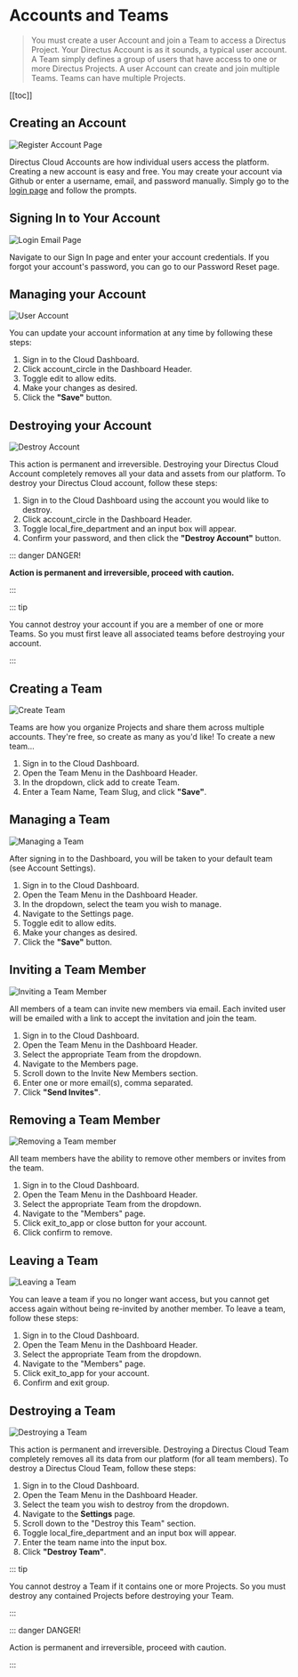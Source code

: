 # Accounts and Teams

> You must create a user Account and join a Team to access a Directus Project. Your Directus Account is as it sounds, a
> typical user account. A Team simply defines a group of users that have access to one or more Directus Projects. A user
> Account can create and join multiple Teams. Teams can have multiple Projects.

[[toc]]

## Creating an Account

![Register Account Page](https://cdn.directus.io/docs/v9/cloud/accounts-and-teams/accounts-and-teams-20220228A/register-20220225A.webp)

Directus Cloud Accounts are how individual users access the platform. Creating a new account is easy and free. You may
create your account via Github or enter a username, email, and password manually. Simply go to the
[login page](https://directus.cloud/login) and follow the prompts.

## Signing In to Your Account

![Login Email Page](https://cdn.directus.io/docs/v9/cloud/accounts-and-teams/accounts-and-teams-20220228A/login-page-20220225A.webp)

Navigate to our Sign In page and enter your account credentials. If you forgot your account's password, you can go to
our Password Reset page.

## Managing your Account

![User Account](https://cdn.directus.io/docs/v9/cloud/accounts-and-teams/accounts-and-teams-20220228A/managing-your-account-20220225A.webp)

You can update your account information at any time by following these steps:

1. Sign in to the Cloud Dashboard.
2. Click <span mi icon>account_circle</span> in the Dashboard Header.
3. Toggle <span mi icon prmry>edit</span> to allow edits.
4. Make your changes as desired.
5. Click the **"Save"** button.

## Destroying your Account

![Destroy Account](https://cdn.directus.io/docs/v9/cloud/accounts-and-teams/accounts-and-teams-20220228A/destroying-your-account-20220225A.webp)

This action is permanent and irreversible. Destroying your Directus Cloud Account completely removes all your data and
assets from our platform. To destroy your Directus Cloud account, follow these steps:

1. Sign in to the Cloud Dashboard using the account you would like to destroy.
2. Click <span mi icon>account_circle</span> in the Dashboard Header.
3. Toggle <span mi icon dngr>local_fire_department</span> and an input box will appear.
4. Confirm your password, and then click the **"Destroy Account"** button.

::: danger DANGER!

**Action is permanent and irreversible, proceed with caution.**

:::

::: tip

You cannot destroy your account if you are a member of one or more Teams. So you must first leave all associated teams
before destroying your account.

:::

## Creating a Team

![Create Team](https://cdn.directus.io/docs/v9/cloud/accounts-and-teams/accounts-and-teams-20220228A/creating-a-team-20220225A.webp)

Teams are how you organize Projects and share them across multiple accounts. They're free, so create as many as you'd
like! To create a new team...

1. Sign in to the Cloud Dashboard.
2. Open the Team Menu in the Dashboard Header.
3. In the dropdown, click <span mi icon prmry>add</span> to create Team.
4. Enter a Team Name, Team Slug, and click **"Save"**.

## Managing a Team

![Managing a Team](https://cdn.directus.io/docs/v9/cloud/accounts-and-teams/accounts-and-teams-20220228A/managing-a-team-20220225A.webp)

After signing in to the Dashboard, you will be taken to your default team (see Account Settings).

1. Sign in to the Cloud Dashboard.
2. Open the Team Menu in the Dashboard Header.
3. In the dropdown, select the team you wish to manage.
4. Navigate to the Settings page.
5. Toggle <span mi icon prmry>edit</span> to allow edits.
6. Make your changes as desired.
7. Click the **"Save"** button.

## Inviting a Team Member

![Inviting a Team Member](https://cdn.directus.io/docs/v9/cloud/accounts-and-teams/accounts-and-teams-20220228A/inviting-a-team-member-20220225A.webp)

All members of a team can invite new members via email. Each invited user will be emailed with a link to accept the
invitation and join the team.

1. Sign in to the Cloud Dashboard.
2. Open the Team Menu in the Dashboard Header.
3. Select the appropriate Team from the dropdown.
4. Navigate to the Members page.
5. Scroll down to the Invite New Members section.
6. Enter one or more email(s), comma separated.
7. Click **"Send Invites"**.

## Removing a Team Member

![Removing a Team member](https://cdn.directus.io/docs/v9/cloud/accounts-and-teams/accounts-and-teams-20220228A/leaving-a-team-20220225A.webp)

All team members have the ability to remove other members or invites from the team.

1. Sign in to the Cloud Dashboard.
2. Open the Team Menu in the Dashboard Header.
3. Select the appropriate Team from the dropdown.
4. Navigate to the "Members" page.
5. Click <span mi icon>exit_to_app</span> or <span icon>close</span> button for your account.
6. Click confirm to remove.

## Leaving a Team

![Leaving a Team](https://cdn.directus.io/docs/v9/cloud/accounts-and-teams/accounts-and-teams-20220228A/leaving-a-team-20220225A.webp)

You can leave a team if you no longer want access, but you cannot get access again without being re-invited by another
member. To leave a team, follow these steps:

1. Sign in to the Cloud Dashboard.
2. Open the Team Menu in the Dashboard Header.
3. Select the appropriate Team from the dropdown.
4. Navigate to the "Members" page.
5. Click <span mi icon>exit_to_app</span> for your account.
6. Confirm and exit group.

## Destroying a Team

![Destroying a Team](https://cdn.directus.io/docs/v9/cloud/accounts-and-teams/accounts-and-teams-20220228A/destroy-a-team-20220225A.webp)

This action is permanent and irreversible. Destroying a Directus Cloud Team completely removes all its data from our
platform (for all team members). To destroy a Directus Cloud Team, follow these steps:

1. Sign in to the Cloud Dashboard.
2. Open the Team Menu in the Dashboard Header.
3. Select the team you wish to destroy from the dropdown.
4. Navigate to the **Settings** page.
5. Scroll down to the "Destroy this Team" section.
6. Toggle <span mi icon dngr>local_fire_department</span> and an input box will appear.
7. Enter the team name into the input box.
8. Click **"Destroy Team"**.

::: tip

You cannot destroy a Team if it contains one or more Projects. So you must destroy any contained Projects before
destroying your Team.

:::

::: danger DANGER!

Action is permanent and irreversible, proceed with caution.

:::
